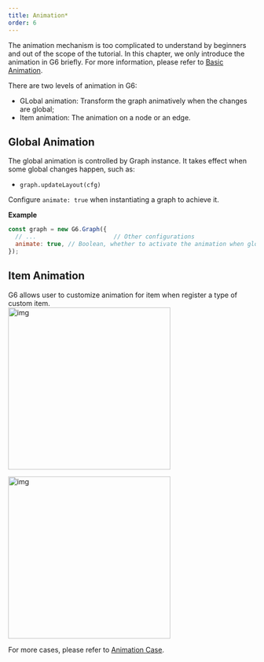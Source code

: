 ```yaml
---
title: Animation*
order: 6
---
```


The animation mechanism is too complicated to understand by beginners and out of the scope of the tutorial. In this chapter, we only introduce the animation in G6 briefly. For more information, please refer to [Basic Animation](/en/docs/manual/middle/animation).

There are two levels of animation in G6:

- GLobal animation: Transform the graph animatively when the changes are global;
- Item animation: The animation on a node or an edge.

## Global Animation

The global animation is controlled by Graph instance. It takes effect when some global changes happen, such as:

- `graph.updateLayout(cfg)`

Configure `animate: true` when instantiating a graph to achieve it.

**Example**

```javascript
const graph = new G6.Graph({
  // ...                      // Other configurations
  animate: true, // Boolean, whether to activate the animation when global changes happen
});
```

## Item Animation

G6 allows user to customize animation for item when register a type of custom item. <br /> <img src='https://gw.alipayobjects.com/mdn/rms_f8c6a0/afts/img/A*hYJSQaneVmgAAAAAAAAAAABkARQnAQ' width=330  alt='img'/>

<img src='https://gw.alipayobjects.com/mdn/rms_f8c6a0/afts/img/A*-90pSrm4hkUAAAAAAAAAAABkARQnAQ' width=330 alt='img' />

For more cases, please refer to [Animation Case](/en/examples/scatter/node).
